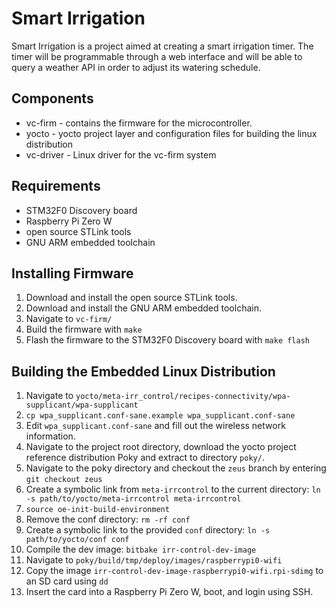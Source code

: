 # Smart Irrigation

Smart Irrigation is a project aimed at creating a smart irrigation timer. The timer will be programmable through a web interface and will be able to query a weather API in order to adjust its watering schedule.

## Components

- vc-firm - contains the firmware for the microcontroller.
- yocto - yocto project layer and configuration files for building the linux distribution
- vc-driver - Linux driver for the vc-firm system

## Requirements

- STM32F0 Discovery board
- Raspberry Pi Zero W
- open source STLink tools
- GNU ARM embedded toolchain

## Installing Firmware

1. Download and install the open source STLink tools.
2. Download and install the GNU ARM embedded toolchain.
3. Navigate to `vc-firm/`
4. Build the firmware with `make`
5. Flash the firmware to the STM32F0 Discovery board with `make flash`

## Building the Embedded Linux Distribution

1. Navigate to `yocto/meta-irr_control/recipes-connectivity/wpa-supplicant/wpa-supplicant`
2. `cp wpa_supplicant.conf-sane.example wpa_supplicant.conf-sane`
3. Edit `wpa_supplicant.conf-sane` and fill out the wireless network information.
4. Navigate to the project root directory, download the yocto project reference distribution Poky and extract to directory `poky/`.
5. Navigate to the poky directory and checkout the `zeus` branch by entering `git checkout zeus`
6. Create a symbolic link from `meta-irrcontrol` to the current directory: `ln -s path/to/yocto/meta-irrcontrol meta-irrcontrol`
7. `source oe-init-build-environment`
8. Remove the conf directory: `rm -rf conf`
9. Create a symbolic link to the provided `conf` directory: `ln -s path/to/yocto/conf conf`
10. Compile the dev image: `bitbake irr-control-dev-image`
11. Navigate to `poky/build/tmp/deploy/images/raspberrypi0-wifi`
12. Copy the image `irr-control-dev-image-raspberrypi0-wifi.rpi-sdimg` to an SD card using `dd`
13. Insert the card into a Raspberry Pi Zero W, boot, and login using SSH.